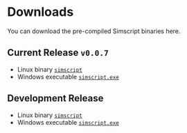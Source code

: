 # Downloads

You can download the pre-compiled Simscript binaries here.

## Current Release `v0.0.7`

- Linux binary [`simscript`](https://raw.githubusercontent.com/molee1354/simscript/master/bin/simscript)
- Windows executable [`simscript.exe`](https://raw.githubusercontent.com/molee1354/simscript/master/bin/simscript.exe)

## Development Release

- Linux binary [`simscript`](https://raw.githubusercontent.com/molee1354/simscript/dev/bin/simscript)
- Windows executable [`simscript.exe`](https://raw.githubusercontent.com/molee1354/simscript/dev/bin/simscript.exe)
